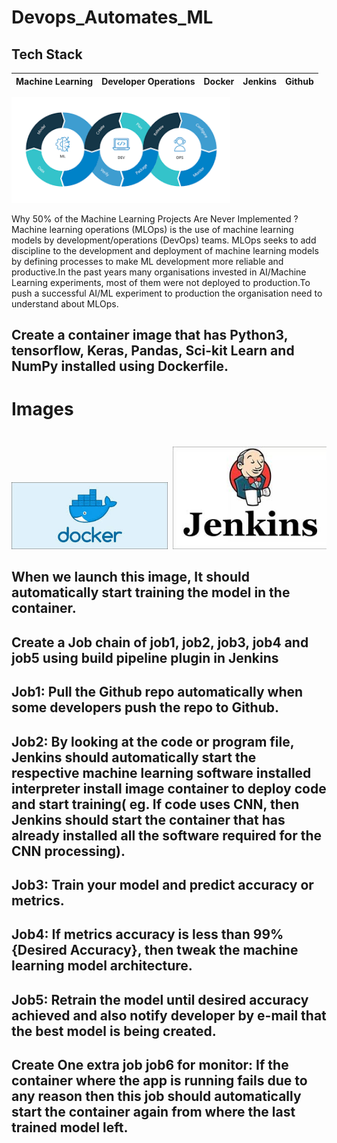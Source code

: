 # Devops_Automates_ML

## Tech Stack 

Machine Learning | Developer Operations | Docker | Jenkins | Github |
 | :---: | :---: | :---: | :---: | :---: | 



<pre>
<img src="001.png" width="350"> </pre>

Why 50% of the Machine Learning Projects Are Never Implemented ?
Machine learning operations (MLOps) is the use of machine learning models by development/operations (DevOps) teams. MLOps seeks to add discipline to the development and deployment of machine learning models by defining processes to make ML development more reliable and productive.In the past years many organisations invested in AI/Machine Learning experiments, most of them were not deployed to production.To push a successful AI/ML experiment to production the organisation need to understand about MLOps.
## Create a container image that has Python3, tensorflow, Keras, Pandas, Sci-kit Learn and NumPy installed using Dockerfile.

# Images
<pre>
<img src="002.jpg" width="250"> <img src="003.jpg" width="250"> <img src="004.png" width="250"> <img src="005.jpg" width="250"><img src="006.jpg" width="250">
</pre>

## When we launch this image, It should automatically start training the model in the container.

## Create a Job chain of job1, job2, job3, job4 and job5 using build pipeline plugin in Jenkins

## Job1: Pull the Github repo automatically when some developers push the repo to Github.

## Job2: By looking at the code or program file, Jenkins should automatically start the respective machine learning software installed interpreter install image container to deploy code and start training( eg. If code uses CNN, then Jenkins should start the container that has already installed all the software required for the CNN processing).

## Job3: Train your model and predict accuracy or metrics.

## Job4: If metrics accuracy is less than 99%{Desired Accuracy}, then tweak the machine learning model architecture.

## Job5: Retrain the model until desired accuracy achieved and also notify developer by e-mail that the best model is being created.

## Create One extra job job6 for monitor: If the container where the app is running fails due to any reason then this job should automatically start the container again from where the last trained model left.

